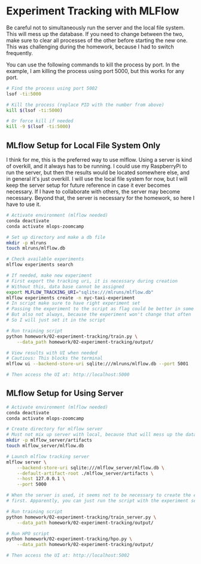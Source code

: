 # Experiment Tracking with MLFlow

Be careful not to simultaneously run the server and the local file system.
This will mess up the database.
If you need to change between the two, make sure to clear all processes of the
other before starting the new one.
This was challenging during the homework, because I had to switch frequently.

You can use the following commands to kill the process by port.
In the example, I am killing the process using port 5000, but this works
for any port.

```bash
# Find the process using port 5002
lsof -ti:5000

# Kill the process (replace PID with the number from above)
kill $(lsof -ti:5000)

# Or force kill if needed
kill -9 $(lsof -ti:5000)
```

## MLflow Setup for Local File System Only

I think for me, this is the preferred way to use mlflow.
Using a server is kind of overkill, and it always has to be running.
I could use my RaspberryPi to run the server, but then the results would be
located somewhere else, and in general it's just overkill.
I will use the local file system for now, but I will keep the server setup
for future reference in case it ever becomes necessary.
If I have to collaborate with others, the server may become necessary.
Beyond that, the server is necessary for the homework, so here I have to use it.

```bash
# Activate environment (mlflow needed)
conda deactivate
conda activate mlops-zoomcamp

# Set up directory and make a db file
mkdir -p mlruns
touch mlruns/mlflow.db

# Check available experiments
mlflow experiments search

# If needed, make new experiment
# First export the tracking uri, it is necessary during creation
# Without this, data base cannot be assigned
export MLFLOW_TRACKING_URI="sqlite:///mlruns/mlflow.db"
mlflow experiments create -n nyc-taxi-experiment
# In script make sure to have right experiment set
# Passing the experiment to the script as flag could be better in some situations
# But also not always, because the experiment won't change that often
# So I will just set it in the script

# Run training script
python homework/02-experiment-tracking/train.py \
    --data_path homework/02-experiment-tracking/output/

# View results with UI when needed
# Cautious: This blocks the terminal
mlflow ui --backend-store-uri sqlite:///mlruns/mlflow.db --port 5001

# Then access the UI at: http://localhost:5000
```

## MLflow Setup for Using Server

```bash
# Activate environment (mlflow needed)
conda deactivate
conda activate mlops-zoomcamp

# Create directory for mlflow server
# Must not mix up server with local, because that will mess up the database
mkdir -p mlflow_server/artifacts
touch mlflow_server/mlflow.db

# Launch mlflow tracking server
mlflow server \
    --backend-store-uri sqlite:///mlflow_server/mlflow.db \
    --default-artifact-root ./mlflow_server/artifacts \
    --host 127.0.0.1 \
    --port 5000

# When the server is used, it seems not to be necessary to create the experiment
# first. Apparently, you can just run the script with the experiment set

# Run training script
python homework/02-experiment-tracking/train_server.py \
    --data_path homework/02-experiment-tracking/output/

# Run HPO script
python homework/02-experiment-tracking/hpo.py \
    --data_path homework/02-experiment-tracking/output/

# Then access the UI at: http://localhost:5002
```